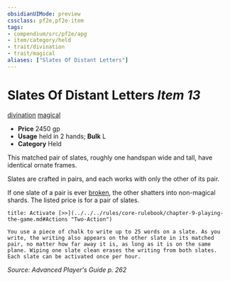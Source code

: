 ```yaml
---
obsidianUIMode: preview
cssclass: pf2e,pf2e-item
tags:
- compendium/src/pf2e/apg
- item/category/held
- trait/divination
- trait/magical
aliases: ["Slates Of Distant Letters"]
---
```

# Slates Of Distant Letters *Item 13*  
[divination](../../../rules/traits/divination.md)  [magical](../../../rules/traits/magical.md)  

- **Price** 2450 gp
- **Usage** held in 2 hands; **Bulk** L
- **Category** Held

This matched pair of slates, roughly one handspan wide and tall, have identical ornate frames.

Slates are crafted in pairs, and each works with only the other of its pair.

If one slate of a pair is ever [broken](../../../rules/conditions.md#Broken), the other shatters into non-magical shards. The listed price is for a pair of slates.

```ad-embed-ability
title: Activate [>>](../../../rules/core-rulebook/chapter-9-playing-the-game.md#Actions "Two-Action")

You use a piece of chalk to write up to 25 words on a slate. As you write, the writing also appears on the other slate in its matched pair, no matter how far away it is, as long as it is on the same plane. Wiping one slate clean erases the writing from both slates. Each slate can be activated once per hour.
```

*Source: Advanced Player's Guide p. 262*
